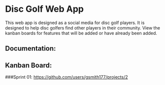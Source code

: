 # Disc Golf Web App
This web app is designed as a social media for disc golf players. It is designed to help disc golfers find other players in their community. View the kanban boards for features that will be added or have already been added.
## Documentation:

## Kanban Board:
###Sprint 01:
https://github.com/users/gsmith177/projects/2
